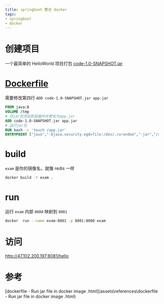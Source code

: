 ```yaml
---
title: springboot 整合 docker 
tags:
- springboot
- docker
---
```


# 创建项目

一个最简单的 HelloWorld 项目打包  [code-1.0-SNAPSHOT.jar](data\code\target\code-1.0-SNAPSHOT.jar) 



#  [Dockerfile](..\..\Dockerfile) 

需要修改第四行 `ADD code-1.0-SNAPSHOT.jar app.jar` 

```dockerfile
FROM java:8
VOLUME /tmp 
# 将jar包添加到容器中并更名为app.jar
ADD code-1.0-SNAPSHOT.jar app.jar 
# 运行jar包
RUN bash -c 'touch /app.jar'
ENTRYPOINT ["java","-Djava.security.egd=file:/dev/./urandom","-jar","/app.jar"]

```

# build

`exam` 是你的镜像名，就像 redis 一样

```sh
docker build -t exam .
```

# run

运行 `exam` 内部 `8080` 映射到 `8081` 

```sh
docker  run --name exam-8081 -p 8081:8080 exam
```

# 访问

http://47.102.200.197:8081/hello











# 参考

 [dockerfile - Run jar file in docker image .html](assets\references\dockerfile - Run jar file in docker image .html) 







